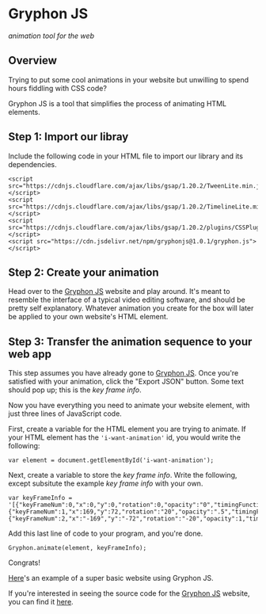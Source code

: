 # Gryphon JS
_animation tool for the web_

## Overview
Trying to put some cool animations in your website but unwilling to spend hours fiddling with CSS code?

Gryphon JS is a tool that simplifies the process of animating HTML elements.

## Step 1: Import our libray
Include the following code in your HTML file to import our library and its dependencies.
```
<script src="https://cdnjs.cloudflare.com/ajax/libs/gsap/1.20.2/TweenLite.min.js"></script>
<script src="https://cdnjs.cloudflare.com/ajax/libs/gsap/1.20.2/TimelineLite.min.js"></script>
<script src="https://cdnjs.cloudflare.com/ajax/libs/gsap/1.20.2/plugins/CSSPlugin.min.js"></script>
<script src="https://cdn.jsdelivr.net/npm/gryphonjs@1.0.1/gryphon.js"></script>
```

## Step 2: Create your animation
Head over to the [Gryphon JS](https://gryphonjs.herokuapp.com) website and play around. It's meant to resemble the interface of a typical video editing software, and should be pretty self explanatory. Whatever animation you create for the box will later be applied to your own website's HTML element.

## Step 3: Transfer the animation sequence to your web app
This step assumes you have already gone to [Gryphon JS](https://gryphonjs.herokuapp.com). Once you're satisfied with your animation, click the "Export JSON" button. Some text should pop up; this is the *key frame info*.

Now you have everything you need to animate your website element, with just three lines of JavaScript code.

First, create a variable for the HTML element you are trying to animate. If your HTML element has the `'i-want-animation'` id, you would write the following:

`var element = document.getElementById('i-want-animation');`

Next, create a variable to store the *key frame info*. Write the following, except subsitute the example *key frame info* with your own.

```
var keyFrameInfo = '[{"keyFrameNum":0,"x":0,"y":0,"rotation":0,"opacity":"0","timingFunction":"Linear","timestamp":0},{"keyFrameNum":1,"x":169,"y":72,"rotation":"20","opacity":".5","timingFunction":"Linear","timestamp":606},{"keyFrameNum":2,"x":"-169","y":"-72","rotation":"-20","opacity":1,"timingFunction":"Linear","timestamp":1206.4856643646121}]';
```

Add this last line of code to your program, and you're done.

`Gryphon.animate(element, keyFrameInfo);`

Congrats!

[Here](https://github.com/ishaanj1/gryphonjs-demo)'s an example of a super basic website using Gryphon JS.

If you're interested in seeing the source code for the [Gryphon JS](https://gryphonjs.herokuapp.com) website, you can find it [here](https://github.com/ishaanj1/gryphonjs-app).
